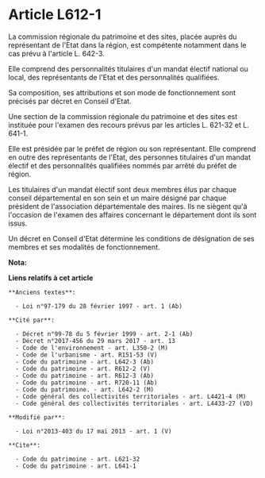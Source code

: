# Article L612-1

La commission régionale du patrimoine et des sites, placée auprès du représentant de l'Etat dans la région, est compétente
notamment dans le cas prévu à l'article L. 642-3. 

Elle comprend des personnalités titulaires d'un mandat électif national ou local, des représentants de l'Etat et des
personnalités qualifiées. 

Sa composition, ses attributions et son mode de fonctionnement sont précisés par décret en Conseil d'Etat. 

Une section de la commission régionale du patrimoine et des sites est instituée pour l'examen des recours prévus par les
articles L. 621-32 et L. 641-1. 

Elle est présidée par le préfet de région ou son représentant. Elle comprend en outre des représentants de l'Etat, des
personnes titulaires d'un mandat électif et des personnalités qualifiées nommés par arrêté du préfet de région. 

Les titulaires d'un mandat électif sont deux membres élus par chaque conseil départemental  en son sein et un maire désigné
par chaque président de l'association départementale des maires. Ils ne siègent qu'à l'occasion de l'examen des affaires
concernant le département dont ils sont issus. 

Un décret en Conseil d'Etat détermine les conditions de désignation de ses membres et ses modalités de fonctionnement.

**Nota:**



**Liens relatifs à cet article**

	**Anciens textes**:

	  - Loi n°97-179 du 28 février 1997 - art. 1 (Ab)

	**Cité par**:

	  - Décret n°99-78 du 5 février 1999 - art. 2-1 (Ab)
	  - Décret n°2017-456 du 29 mars 2017 - art. 13
	  - Code de l'environnement - art. L350-2 (M)
	  - Code de l'urbanisme - art. R151-53 (V)
	  - Code du patrimoine - art. L642-3 (Ab)
	  - Code du patrimoine - art. R612-2 (V)
	  - Code du patrimoine - art. R612-3 (Ab)
	  - Code du patrimoine - art. R720-11 (Ab)
	  - Code du patrimoine. - art. L642-2 (M)
	  - Code général des collectivités territoriales - art. L4421-4 (M)
	  - Code général des collectivités territoriales - art. L4433-27 (VD)

	**Modifié par**:

	  - Loi n°2013-403 du 17 mai 2013 - art. 1 (V)

	**Cite**:

	  - Code du patrimoine - art. L621-32
	  - Code du patrimoine - art. L641-1
